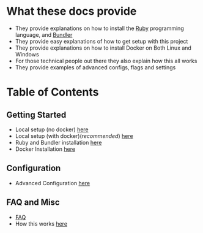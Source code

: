 # What these docs provide

- They provide explanations on how to install the [Ruby](https://ruby-lang.org) programming language, and [Bundler](https://bundler.io)
- They provide easy explanations of how to get setup with this project
- They provide explanations on how to install Docker on Both Linux and Windows
- For those technical people out there they also explain how this all works
- They provide examples of advanced configs, flags and settings

# Table of Contents

## Getting Started
- Local setup (no docker) [here](./terminal.md)
- Local setup (with docker)(*recommended*) [here](./docker.md)
- Ruby and Bundler installation [here](./install-ruby.md)
- Docker Installation [here](./docker-install.md)

## Configuration
- Advanced Configuration [here](./advanced-config.yml)

## FAQ and Misc
- [FAQ](./faq.md)
- How this works [here](./how-it-works.md)
